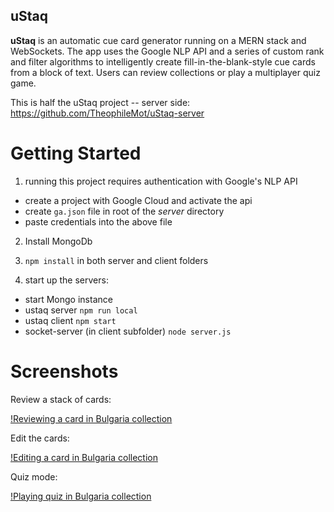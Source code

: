 ## uStaq

**uStaq** is an automatic cue card generator running on a MERN stack and WebSockets. The app uses the Google NLP API and a series of custom rank and filter algorithms to intelligently create fill-in-the-blank-style cue cards from a block of text. Users can review collections or play a multiplayer quiz game.

This is half the uStaq project -- server side: https://github.com/TheophileMot/uStaq-server

# Getting Started
1) running this project requires authentication with Google's NLP API 
  - create a project with Google Cloud and activate the api
  - create `ga.json` file in root of the *server* directory
  - paste credentials into the above file 
  
2) Install MongoDb

3) `npm install` in both server and client folders
 
3) start up the servers:
 - start Mongo instance 
 - ustaq server `npm run local`
 - ustaq client `npm start`
 - socket-server (in client subfolder) `node server.js`

# Screenshots

Review a stack of cards:

[!Reviewing a card in Bulgaria collection](https://github.com/TheophileMot/uStaq-server/blob/master/uStaq-review.png)

Edit the cards:

[!Editing a card in Bulgaria collection](https://github.com/TheophileMot/uStaq-server/blob/master/uStaq-edit.png)

Quiz mode:

[!Playing quiz in Bulgaria collection](https://github.com/TheophileMot/uStaq-server/blob/master/uStaq-quiz.png)

